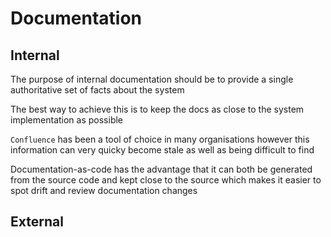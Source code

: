 # Documentation

## Internal

The purpose of internal documentation should be to provide a single authoritative set of facts about the system

The best way to achieve this is to keep the docs as close to the system implementation as possible

```Confluence``` has been a tool of choice in many organisations however this information can very quicky
become stale as well as being difficult to find

Documentation-as-code has the advantage that it can both be generated from the source code and kept close to
the source which makes it easier to spot drift and review documentation changes

## External

